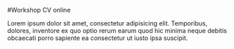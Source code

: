 #Workshop CV online

<p>Lorem ipsum dolor sit amet, consectetur adipisicing elit. Temporibus, dolores, inventore ex quo optio rerum earum quod hic minima neque debitis obcaecati porro sapiente ea consectetur ut iusto ipsa suscipit.</p>